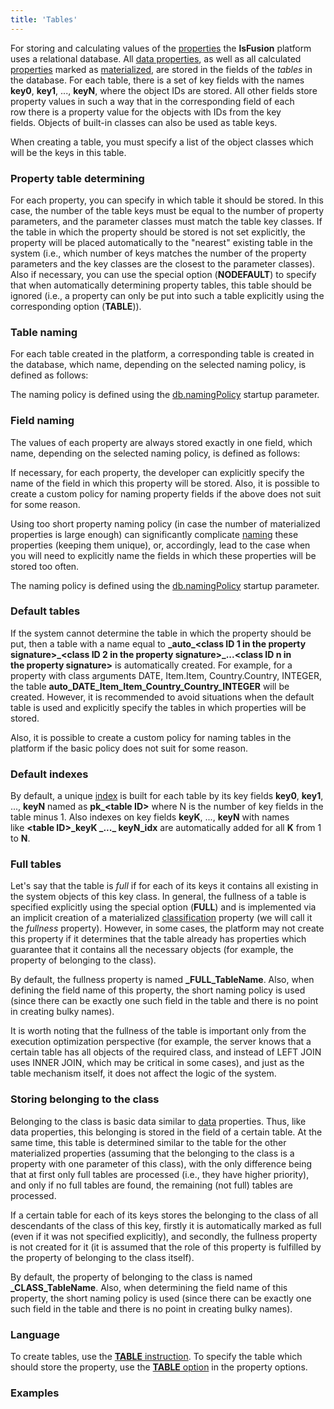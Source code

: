 ```yaml
---
title: 'Tables'
---
```


For storing and calculating values of the [properties](Properties.md) the **lsFusion** platform uses a relational database. All [data properties](Data_properties_DATA.md), as well as all calculated [properties](Properties.md) marked as [materialized](Materializations.md), are stored in the fields of the *tables* in the database. For each table, there is a set of key fields with the names **key0**, **key1**, ..., **keyN**, where the object IDs are stored. All other fields store property values in such a way that in the corresponding field of each row there is a property value for the objects with IDs from the key fields. Objects of built-in classes can also be used as table keys.

When creating a table, you must specify a list of the object classes which will be the keys in this table.

### Property table determining

For each property, you can specify in which table it should be stored. In this case, the number of the table keys must be equal to the number of property parameters, and the parameter classes must match the table key classes. If the table in which the property should be stored is not set explicitly, the property will be placed automatically to the "nearest" existing table in the system (i.e., which number of keys matches the number of the property parameters and the key classes are the closest to the parameter classes). Also if necessary, you can use the special option (**NODEFAULT**) to specify that when automatically determining property tables, this table should be ignored (i.e., a property can only be put into such a table explicitly using the corresponding option (**TABLE**)).

### Table naming

For each table created in the platform, a corresponding table is created in the database, which name, depending on the selected naming policy, is defined as follows:


The naming policy is defined using the [db.namingPolicy](Launch_parameters.md#Launchparameters-namingpolicy) startup parameter.

### Field naming

The values of each property are always stored exactly in one field, which name, depending on the selected naming policy, is defined as follows:


If necessary, for each property, the developer can explicitly specify the name of the field in which this property will be stored. Also, it is possible to create a custom policy for naming property fields if the above does not suit for some reason.

Using too short property naming policy (in case the number of materialized properties is large enough) can significantly complicate [naming](Naming.md) these properties (keeping them unique), or, accordingly, lead to the case when you will need to explicitly name the fields in which these properties will be stored too often.

The naming policy is defined using the [db.namingPolicy](Launch_parameters.md#Launchparameters-namingpolicy) startup parameter.

### Default tables

If the system cannot determine the table in which the property should be put, then a table with a name equal to **\_auto\_<class ID 1 in the property signature\>\_<class ID 2 in the property signature\>\_...<class ID n in the property signature\>** is automatically created. For example, for a property with class arguments DATE, Item.Item, Country.Country, INTEGER, the table **auto\_DATE\_Item\_Item\_Country\_Country\_INTEGER** will be created. However, it is recommended to avoid situations when the default table is used and explicitly specify the tables in which properties will be stored.

Also, it is possible to create a custom policy for naming tables in the platform if the basic policy does not suit for some reason.

### Default indexes

By default, a unique [index](Indexes.md) is built for each table by its key fields **key0**, **key1**, ..., **keyN** named as **pk\_<table ID\>** where N is the number of key fields in the table minus 1. Also indexes on key fields **keyK**, ..., **keyN** with names like **<table ID\>\_keyK \_...\_ keyN\_idx** are automatically added for all **K** from 1 to **N**.

### Full tables

Let's say that the table is *full* if for each of its keys it contains all existing in the system objects of this key class. In general, the fullness of a table is specified explicitly using the special option (**FULL**) and is implemented via an implicit creation of a materialized [classification](Classification_IS_AS.md) property (we will call it the *fullness* property). However, in some cases, the platform may not create this property if it determines that the table already has properties which guarantee that it contains all the necessary objects (for example, the property of belonging to the class).

By default, the fullness property is named **\_FULL\_TableName**. Also, when defining the field name of this property, the short naming policy is used (since there can be exactly one such field in the table and there is no point in creating bulky names).

It is worth noting that the fullness of the table is important only from the execution optimization perspective (for example, the server knows that a certain table has all objects of the required class, and instead of LEFT JOIN uses INNER JOIN, which may be critical in some cases), and just as the table mechanism itself, it does not affect the logic of the system.

### Storing belonging to the class

Belonging to the class is basic data similar to [data](Data_properties_DATA.md) properties. Thus, like data properties, this belonging is stored in the field of a certain table. At the same time, this table is determined similar to the table for the other materialized properties (assuming that the belonging to the class is a property with one parameter of this class), with the only difference being that at first only full tables are processed (i.e., they have higher priority), and only if no full tables are found, the remaining (not full) tables are processed.

If a certain table for each of its keys stores the belonging to the class of all descendants of the class of this key, firstly it is automatically marked as full (even if it was not specified explicitly), and secondly, the fullness property is not created for it (it is assumed that the role of this property is fulfilled by the property of belonging to the class itself).

By default, the property of belonging to the class is named **\_CLASS\_TableName**. Also, when determining the field name of this property, the short naming policy is used (since there can be exactly one such field in the table and there is no point in creating bulky names).

### Language

To create tables, use the [**TABLE** instruction](TABLE_instruction.md). To specify the table which should store the property, use the [**TABLE** option](Property_options.md) in the property options.

### Examples

